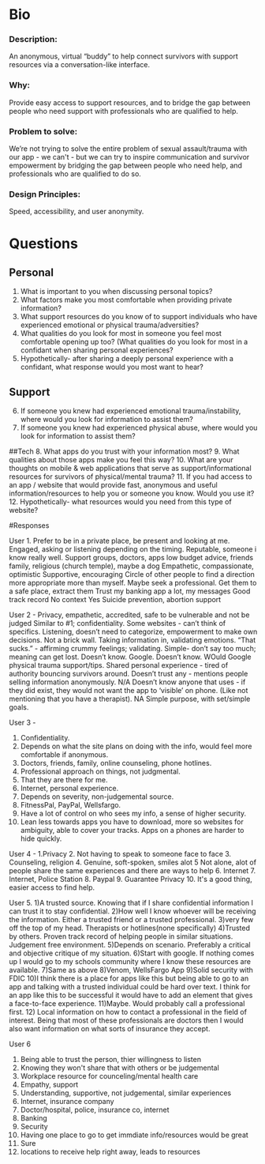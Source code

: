 # Bio
### Description: 
An anonymous, virtual “buddy” to help connect survivors with support resources via a conversation-like interface.

### Why: 
Provide easy access to support resources, and to bridge the gap between people who need support with professionals who are qualified to help. 

### Problem to solve: 
We’re not trying to solve the entire problem of sexual assault/trauma with our app - we can't - but we can try to inspire communication and survivor empowerment by bridging the gap between people who need help, and professionals who are qualified to do so. 

### Design Principles: 
Speed, accessibility, and user anonymity. 



# Questions

## Personal
1. What is important to you when discussing personal topics?
2. What factors make you most comfortable when providing private information?
3. What support resources do you know of to support individuals who have experienced emotional or physical trauma/adversities?
4. What qualities do you look for most in someone you feel most comfortable opening up too? (What qualities do you look for most in a confidant when sharing personal experiences? 
5. Hypothetically-  after sharing a deeply personal experience with a confidant, what response would you most want to hear? 

## Support
6. If someone you knew had experienced emotional trauma/instability, where would you look for information to assist them?
7. If someone you knew had experienced physical abuse, where would you look for information to assist them?

##Tech
8. What apps do you trust with your information most?
9. What qualities about those apps make you feel this way?
10. What are your thoughts on mobile & web applications that serve as support/informational resources for survivors of physical/mental trauma?
11. If you had access to an app / website that would provide fast, anonymous and useful information/resources to help you or someone you know. Would you use it?
12. Hypothetically-  what resources would you need from this type of website? 


#Responses

User 1.
Prefer to be in a private place, be present and looking at me. Engaged, asking or listening depending on the timing. 
Reputable, someone i know really well. 
Support groups, doctors, apps low budget advice, friends family,  religious (church temple), maybe a dog 
Empathetic, compassionate, optimistic
Supportive, encouraging
Circle of other people to find a direction more appropriate more than myself. Maybe seek a professional.
Get them to a safe place, extract them
Trust my banking app a lot, my messages 
Good track record
No context
Yes
Suicide prevention, abortion support

User 2 - 
Privacy, empathetic, accredited, safe to be vulnerable and not be judged 
Similar to #1; confidentiality.
Some websites - can’t think of specifics.
Listening, doesn’t need to categorize, empowerment to make own decisions.  Not a brick wall. Taking information in, validating emotions.
“That sucks.” - affirming crummy feelings; validating.  Simple- don’t say too much; meaning can get lost. 
Doesn’t know. Google.
Doesn’t know. WOuld Google physical trauma support/tips. Shared personal experience - tired of authority bouncing survivors around.
Doesn’t trust any - mentions people selling information anonymously. 
N/A
Doesn’t know anyone that uses - if they did exist, they would not want the app to ‘visible’ on phone.  (Like not mentioning that you have a therapist). 
NA
Simple purpose, with set/simple goals.


User 3 -
1.  Confidentiality.
2.  Depends on what the site plans on doing with the info, would feel more comfortable if             anonymous.
3.  Doctors, friends, family, online counseling, phone hotlines.
4.  Professional approach on things, not judgmental.
5.  That they are there for me.
6.  Internet, personal experience. 
7.  Depends on severity, non-judgemental source.
8.  FitnessPal, PayPal, Wellsfargo.
9.  Have a lot of control on who sees my info, a sense of higher security.
10.  Lean less towards apps you have to download, more so websites for ambiguity, able to        cover your tracks. Apps on a phones are harder to hide quickly.


User 4 -
1.Privacy 
2. Not having to speak to someone face to face
3. Counseling, religion
4.  Genuine, soft-spoken, smiles alot
5  Not alone, alot of people share the same experiences and there are ways to help 
6.  Internet
7.  Internet, Police Station
8.  Paypal
9. Guarantee Privacy 
10. It's a good thing, easier access to find help. 

User 5.
1)A trusted source. Knowing that if I share confidential information I can trust it to stay confidential.
2)How well I know whoever will be receiving the information. Either a trusted friend or a trusted professional.
3)very few off the top of my head. Therapists or hotlines(none specifically)
4)Trusted by others. Proven track record of helping people in similar situations. Judgement free environment.
5)Depends on scenario. Preferably a critical and objective critique of my situation.
6)Start with google. If nothing comes up I would go to my schools community where I know these resources are available.
7)Same as above
8)Venom, WellsFargo App
9)Solid security with FDIC
10)I think there is a place for apps like this but being able to go to an app and talking with a trusted individual could be hard over text. I think for an app like this to be successful it would have to add an element that gives a face-to-face experience.
11)Maybe. Would probably call a professional first.
12) Local information on how to contact a professional in the field of interest. Being that most of these professionals are doctors then I would also want information on what sorts of insurance they accept.

User 6
1. Being able to trust the person, thier willingness to listen
2. Knowing they won't share that with others or be judgemental
3. Workplace resource for counceling/mental health care
4. Empathy, support
5. Understanding, supportive, not judgemental, similar experiences
6. Internet, insurance company
7. Doctor/hospital, police, insurance co, internet
8. Banking
9. Security
10. Having one place to go to get immdiate info/resources would be great
11. Sure
12. locations to receive help right away, leads to resources
